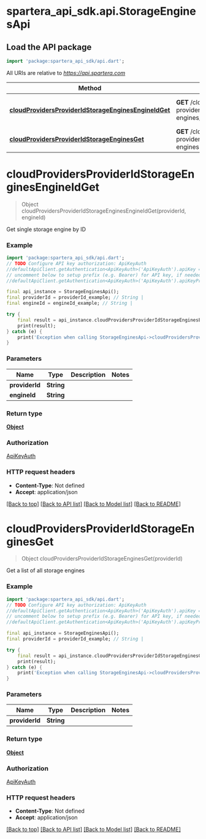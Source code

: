 # spartera_api_sdk.api.StorageEnginesApi

## Load the API package
```dart
import 'package:spartera_api_sdk/api.dart';
```

All URIs are relative to *https://api.spartera.com*

Method | HTTP request | Description
------------- | ------------- | -------------
[**cloudProvidersProviderIdStorageEnginesEngineIdGet**](StorageEnginesApi.md#cloudprovidersprovideridstorageenginesengineidget) | **GET** /cloud-providers/{provider_id}/storage-engines/{engine_id} | Get single storage engine by ID
[**cloudProvidersProviderIdStorageEnginesGet**](StorageEnginesApi.md#cloudprovidersprovideridstorageenginesget) | **GET** /cloud-providers/{provider_id}/storage-engines | Get a list of all storage engines


# **cloudProvidersProviderIdStorageEnginesEngineIdGet**
> Object cloudProvidersProviderIdStorageEnginesEngineIdGet(providerId, engineId)

Get single storage engine by ID

### Example
```dart
import 'package:spartera_api_sdk/api.dart';
// TODO Configure API key authorization: ApiKeyAuth
//defaultApiClient.getAuthentication<ApiKeyAuth>('ApiKeyAuth').apiKey = 'YOUR_API_KEY';
// uncomment below to setup prefix (e.g. Bearer) for API key, if needed
//defaultApiClient.getAuthentication<ApiKeyAuth>('ApiKeyAuth').apiKeyPrefix = 'Bearer';

final api_instance = StorageEnginesApi();
final providerId = providerId_example; // String | 
final engineId = engineId_example; // String | 

try {
    final result = api_instance.cloudProvidersProviderIdStorageEnginesEngineIdGet(providerId, engineId);
    print(result);
} catch (e) {
    print('Exception when calling StorageEnginesApi->cloudProvidersProviderIdStorageEnginesEngineIdGet: $e\n');
}
```

### Parameters

Name | Type | Description  | Notes
------------- | ------------- | ------------- | -------------
 **providerId** | **String**|  | 
 **engineId** | **String**|  | 

### Return type

[**Object**](Object.md)

### Authorization

[ApiKeyAuth](../README.md#ApiKeyAuth)

### HTTP request headers

 - **Content-Type**: Not defined
 - **Accept**: application/json

[[Back to top]](#) [[Back to API list]](../README.md#documentation-for-api-endpoints) [[Back to Model list]](../README.md#documentation-for-models) [[Back to README]](../README.md)

# **cloudProvidersProviderIdStorageEnginesGet**
> Object cloudProvidersProviderIdStorageEnginesGet(providerId)

Get a list of all storage engines

### Example
```dart
import 'package:spartera_api_sdk/api.dart';
// TODO Configure API key authorization: ApiKeyAuth
//defaultApiClient.getAuthentication<ApiKeyAuth>('ApiKeyAuth').apiKey = 'YOUR_API_KEY';
// uncomment below to setup prefix (e.g. Bearer) for API key, if needed
//defaultApiClient.getAuthentication<ApiKeyAuth>('ApiKeyAuth').apiKeyPrefix = 'Bearer';

final api_instance = StorageEnginesApi();
final providerId = providerId_example; // String | 

try {
    final result = api_instance.cloudProvidersProviderIdStorageEnginesGet(providerId);
    print(result);
} catch (e) {
    print('Exception when calling StorageEnginesApi->cloudProvidersProviderIdStorageEnginesGet: $e\n');
}
```

### Parameters

Name | Type | Description  | Notes
------------- | ------------- | ------------- | -------------
 **providerId** | **String**|  | 

### Return type

[**Object**](Object.md)

### Authorization

[ApiKeyAuth](../README.md#ApiKeyAuth)

### HTTP request headers

 - **Content-Type**: Not defined
 - **Accept**: application/json

[[Back to top]](#) [[Back to API list]](../README.md#documentation-for-api-endpoints) [[Back to Model list]](../README.md#documentation-for-models) [[Back to README]](../README.md)


